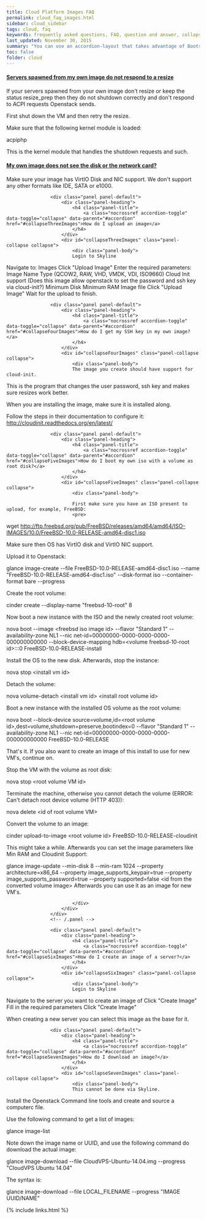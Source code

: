 ```yaml
---
title: Cloud Platform Images FAQ
permalink: cloud_faq_images.html
sidebar: cloud_sidebar
tags: cloud, faq
keywords: frequently asked questions, FAQ, question and answer, collapsible sections, expand, collapse
last_updated: November 30, 2015
summary: "You can use an accordion-layout that takes advantage of Bootstrap styling. This is useful for an FAQ page."
toc: false
folder: cloud
---
```


<div class="panel-group" id="accordion">
                    <div class="panel panel-default">
                        <div class="panel-heading">
                            <h4 class="panel-title">
                                <a class="nocrossref accordion-toggle" data-toggle="collapse" data-parent="#accordion" href="#collapseOneImages">Servers spawned from my own image do not respond to a resize</a>
                            </h4>
                        </div>
                        <div id="collapseOneImages" class="panel-collapse collapse">
                            <div class="panel-body">
                            If your servers spawned from your own image don't resize or keep the status resize_prep then they do not shutdown correctly and don't respond to ACPI requests Openstack sends.

First shut down the VM and then retry the resize.

Make sure that the following kernel module is loaded:

acpiphp

This is the kernel module that handles the shutdown requests and such.
                            </div>
                        </div>
                    </div>
                    <!-- /.panel -->
                    <div class="panel panel-default">
                        <div class="panel-heading">
                            <h4 class="panel-title">
                                <a class="nocrossref accordion-toggle" data-toggle="collapse" data-parent="#accordion" href="#collapseTwoImages">My own image does not see the disk or the network card?</a>
                            </h4>
                        </div>
                        <div id="collapseTwoImages" class="panel-collapse collapse">
                            <div class="panel-body">
                            Make sure your image has VirtIO Disk and NIC support. We don't support any other formats like IDE, SATA or e1000.
                            </div>
                        </div>
                    </div>
                    <!-- /.panel -->

                    <div class="panel panel-default">
                        <div class="panel-heading">
                            <h4 class="panel-title">
                                <a class="nocrossref accordion-toggle" data-toggle="collapse" data-parent="#accordion" href="#collapseThreeImages">How do I upload an image</a>
                            </h4>
                        </div>
                        <div id="collapseThreeImages" class="panel-collapse collapse">
                            <div class="panel-body">
                            Login to Skyline
Navigate to: Images
Click "Upload Image"
Enter the required parameters:
Image Name
Type (QCOW2, RAW, VHD, VMDK, VDI, ISO9660)
Cloud Init support (Does this image allow openstack to set the password and ssh key via cloud-init?)
Minimum Disk
Minimum RAM
Image file
Click "Upload Image"
Wait for the upload to finish.
                            </div>
                        </div>
                    </div>
                    <!-- /.panel -->

                    <div class="panel panel-default">
                        <div class="panel-heading">
                            <h4 class="panel-title">
                                <a class="nocrossref accordion-toggle" data-toggle="collapse" data-parent="#accordion" href="#collapseFourImages">How do I get my SSH key in my own image?</a>
                            </h4>
                        </div>
                        <div id="collapseFourImages" class="panel-collapse collapse">
                            <div class="panel-body">
                            The image you create should have support for cloud-init.

This is the program that changes the user password, ssh key and makes sure resizes work better.

When you are installing the image, make sure it is installed along.

Follow the steps in their documentation to configure it: http://cloudinit.readthedocs.org/en/latest/
                            </div>
                        </div>
                    </div>
                    <!-- /.panel -->

                    <div class="panel panel-default">
                        <div class="panel-heading">
                            <h4 class="panel-title">
                                <a class="nocrossref accordion-toggle" data-toggle="collapse" data-parent="#accordion" href="#collapseFiveImages">How do I boot my own iso with a volume as root disk?</a>
                            </h4>
                        </div>
                        <div id="collapseFiveImages" class="panel-collapse collapse">
                            <div class="panel-body">

                            First make sure you have an ISO present to upload, for example, FreeBSD:
                            <pre>
wget http://ftp.freebsd.org/pub/FreeBSD/releases/amd64/amd64/ISO-IMAGES/10.0/FreeBSD-10.0-RELEASE-amd64-disc1.iso

Make sure then OS has VirtIO disk and VirtIO NIC support.

Upload it to Openstack:

glance image-create --file FreeBSD-10.0-RELEASE-amd64-disc1.iso --name "FreeBSD-10.0-RELEASE-amd64-disc1.iso" --disk-format iso --container-format bare --progress

Create the root volume:

cinder create --display-name "freebsd-10-root" 8

Now boot a new instance with the ISO and the newly created root volume:

nova boot --image &lt;freebsd iso image id&gt; --flavor "Standard 1" --availability-zone NL1 --nic net-id=00000000-0000-0000-0000-000000000000 --block-device-mapping hdb=&lt;volume freebsd-10-root id&gt;:::0 FreeBSD-10.0-RELEASE-install

Install the OS to the new disk. Afterwards, stop the instance:

nova stop &lt;install vm id&gt;

Detach the volume:

nova volume-detach &lt;install vm id&gt; &lt;install root volume id&gt;

Boot a new instance with the installed OS volume as the root volume:

nova boot --block-device source=volume,id=&lt;root volume id&gt;,dest=volume,shutdown=preserve,bootindex=0 --flavor "Standard 1" --availability-zone NL1 --nic net-id=00000000-0000-0000-0000-000000000000  FreeBSD-10.0-RELEASE

That's it. If you also want to create an image of this install to use for new VM's, continue on.

Stop the VM with the volume as root disk:

nova stop &lt;root volume VM id&gt;

Terminate the machine, otherwise you cannot detach the volume (ERROR: Can't detach root device volume (HTTP 403)):

nova delete &lt;id of root volume VM&gt;

Convert the volume to an image:

cinder upload-to-image &lt;root volume id&gt; FreeBSD-10.0-RELEASE-cloudinit

This might take a while. Afterwards you can set the image parameters like Min RAM and Cloudinit Support:

glance image-update --min-disk 8 --min-ram 1024 --property architecture=x86_64 --property image_supports_keypair=true --property image_supports_password=true --property supported=false &lt;id from the converted volume image&gt;
                            </pre>
Afterwards you can use it as an image for new VM's.

                            </div>
                        </div>
                    </div>
                    <!-- /.panel -->

                    <div class="panel panel-default">
                        <div class="panel-heading">
                            <h4 class="panel-title">
                                <a class="nocrossref accordion-toggle" data-toggle="collapse" data-parent="#accordion" href="#collapseSixImages">How do I create an image of a server?</a>
                            </h4>
                        </div>
                        <div id="collapseSixImages" class="panel-collapse collapse">
                            <div class="panel-body">
                            Login to Skyline
Navigate to the server you want to create an image of
Click "Create Image"
Fill in the required parameters
Click "Create Image"

When creating a new server you can select this image as the base for it.
                            </div>
                        </div>
                    </div>
                    <!-- /.panel -->

                    <div class="panel panel-default">
                        <div class="panel-heading">
                            <h4 class="panel-title">
                                <a class="nocrossref accordion-toggle" data-toggle="collapse" data-parent="#accordion" href="#collapseSevenImages">How do I download an image?</a>
                            </h4>
                        </div>
                        <div id="collapseSevenImages" class="panel-collapse collapse">
                            <div class="panel-body">
                            This cannot be done via Skyline.


Install the Openstack Command line tools and create and source a computerc file.


Use the following command to get a list of images:

glance image-list

Note down the image name or UUID, and use the following command do download the actual image:

glance image-download --file CloudVPS-Ubuntu-14.04.img --progress "CloudVPS Ubuntu 14.04"

The syntax is:

glance image-download --file LOCAL_FILENAME --progress "IMAGE UUID/NAME"
                            </div>
                        </div>
                    </div>
                    <!-- /.panel -->










</div>
{% include links.html %}
